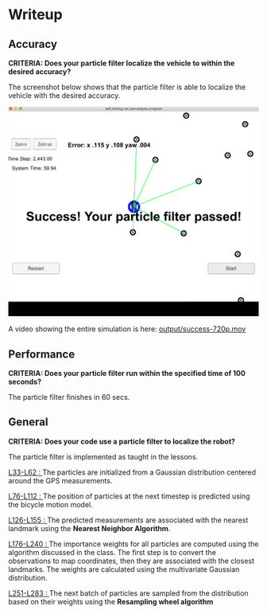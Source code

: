 # Writeup

## Accuracy
**CRITERIA: Does your particle filter localize the vehicle to within the desired accuracy?**

The screenshot below shows that the particle filter is able to localize the vehicle with the desired accuracy.
 
![Success](output/success.png) 

A video showing the entire simulation is here: [output/success-720p.mov](output/success-720p.mov)

## Performance
 
**CRITERIA: Does your particle filter run within the specified time of 100 seconds?**
 
 The particle filter finishes in 60 secs.


## General
 
**CRITERIA: Does your code use a particle filter to localize the robot?** 

The particle filter is implemented as taught in the lessons.

[L33-L62 : ](https://github.com/arrawatia/CarND-Kidnapped-Vehicle-Project/blob/master/src/particle_filter.cpp#L33-L62)The particles are initialized from a Gaussian distribution centered around the GPS measurements. 

[L76-L112 : ](https://github.com/arrawatia/CarND-Kidnapped-Vehicle-Project/blob/master/src/particle_filter.cpp#L76-L112) The position of particles at the next timestep is predicted using the bicycle motion model.

[L126-L155 : ](https://github.com/arrawatia/CarND-Kidnapped-Vehicle-Project/blob/master/src/particle_filter.cpp#L126-L155) The predicted measurements are associated with the nearest landmark using the **Nearest Neighbor Algorithm**.

[L176-L240 : ](https://github.com/arrawatia/CarND-Kidnapped-Vehicle-Project/blob/master/src/particle_filter.cpp#L176-L240) The importance weights for all particles are computed using the algorithm discussed in the class. The first step is to convert the observations to map coordinates, then they are associated with the closest landmarks. The weights are calculated using the multivariate Gaussian distribution.

 [L251-L283 : ](https://github.com/arrawatia/CarND-Kidnapped-Vehicle-Project/blob/master/src/particle_filter.cpp#L251-L283) The next batch of particles are sampled from the distribution based on their weights using the **Resampling wheel algorithm**